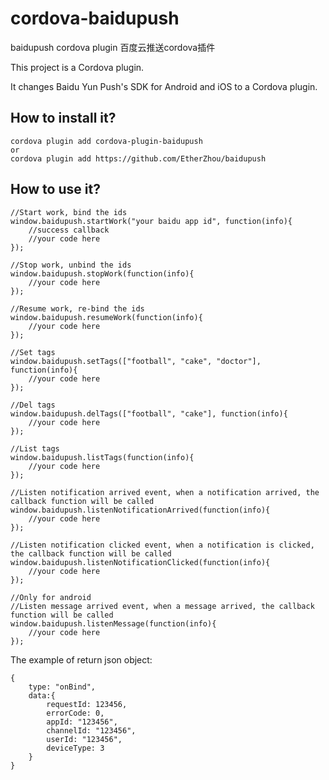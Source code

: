 ﻿# cordova-baidupush

baidupush cordova plugin 百度云推送cordova插件

This project is a Cordova plugin. 

It changes Baidu Yun Push's SDK for Android and iOS to a Cordova plugin. 


## How to install it?

	cordova plugin add cordova-plugin-baidupush
	or
	cordova plugin add https://github.com/EtherZhou/baidupush


## How to use it?
	
	//Start work, bind the ids
	window.baidupush.startWork("your baidu app id", function(info){
		//success callback
		//your code here
	});
	
	//Stop work, unbind the ids
	window.baidupush.stopWork(function(info){
		//your code here
	});
	
	//Resume work, re-bind the ids
	window.baidupush.resumeWork(function(info){
		//your code here
	});
	
	//Set tags
	window.baidupush.setTags(["football", "cake", "doctor"], function(info){
		//your code here
	});
	
	//Del tags
	window.baidupush.delTags(["football", "cake"], function(info){
		//your code here
	});
	
	//List tags
	window.baidupush.listTags(function(info){
		//your code here
	});
	
	//Listen notification arrived event, when a notification arrived, the callback function will be called
	window.baidupush.listenNotificationArrived(function(info){
		//your code here
	});
	
	//Listen notification clicked event, when a notification is clicked, the callback function will be called
	window.baidupush.listenNotificationClicked(function(info){
		//your code here
	});
	
	//Only for android
	//Listen message arrived event, when a message arrived, the callback function will be called	
	window.baidupush.listenMessage(function(info){
		//your code here
	});
	

The example of return json object:

	{
		type: "onBind",
		data:{
			requestId: 123456,
			errorCode: 0,
			appId: "123456",
			channelId: "123456",
			userId: "123456",
			deviceType: 3
		}
	}
